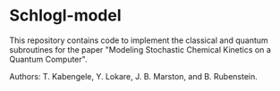 # Schlogl-model
This repository contains code to implement the classical and quantum subroutines for the paper "Modeling Stochastic Chemical Kinetics on a Quantum Computer". 

Authors: T. Kabengele, Y. Lokare, J. B. Marston, and B. Rubenstein. 
